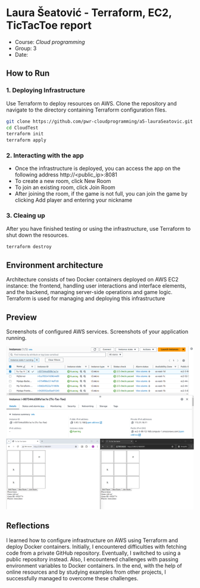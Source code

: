 # Laura Šeatović - Terraform, EC2, TicTacToe report

- Course: *Cloud programming*
- Group: 3
- Date:

## How to Run

### 1. Deploying Infrastructure
Use Terraform to deploy resources on AWS. Clone the repository and navigate to the directory containing Terraform configuration files.
```sh
git clone https://github.com/pwr-cloudprogramming/a5-lauraSeatovic.git
cd CloudTest
terraform init
terraform apply
```
### 2. Interacting with the app
- Once the infrastructure is deployed, you can access the app on the following address http://<public_ip>:8081
- To create a new room, click New Room
- To join an existing room, click Join Room
- After joining the room, if the game is not full, you can join the game by clicking Add player and entering your nickname

### 3. Cleaing up
After you have finished testing or using the infrastructure, use Terraform to shut down the resources.

```sh
terraform destroy
```

## Environment architecture

Architecture consists of two Docker containers deployed on AWS EC2 instance: the frontend, handling user interactions and interface elements, and the backend, managing server-side operations and game logic. Terraform is used for managing and deploying this infrastructure

## Preview

Screenshots of configured AWS services. Screenshots of your application running.

![Sample image](images/img1.png)
![Sample image](images/img2.png)

## Reflections

I learned how to configure infrastructure on AWS using Terraform and deploy Docker containers. Initially, I encountered difficulties with fetching code from a private GitHub repository. Eventually, I switched to using a public repository instead. Also, I encountered challenges with passing environment variables to Docker containers. In the end, with the help of online resources and by studying examples from other projects, I successfully managed to overcome these challenges.

